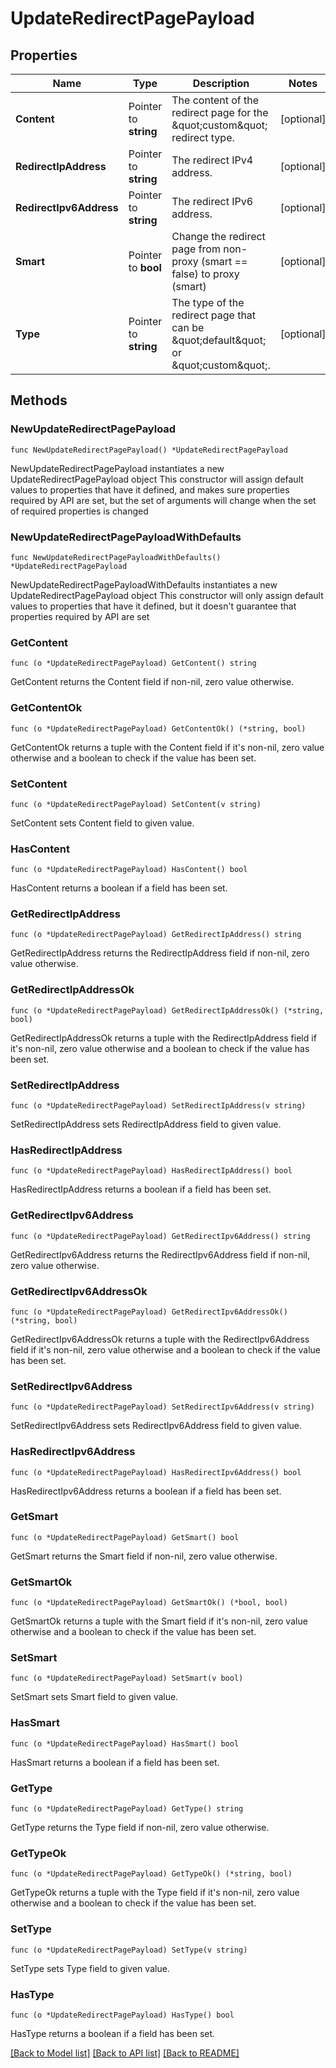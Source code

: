 # UpdateRedirectPagePayload

## Properties

Name | Type | Description | Notes
------------ | ------------- | ------------- | -------------
**Content** | Pointer to **string** | The content of the redirect page for the \&quot;custom\&quot; redirect type. | [optional] 
**RedirectIpAddress** | Pointer to **string** | The redirect IPv4 address. | [optional] 
**RedirectIpv6Address** | Pointer to **string** | The redirect IPv6 address. | [optional] 
**Smart** | Pointer to **bool** | Change the redirect page from non-proxy (smart &#x3D;&#x3D; false) to proxy (smart) | [optional] 
**Type** | Pointer to **string** | The type of the redirect page that can be \&quot;default\&quot; or \&quot;custom\&quot;. | [optional] 

## Methods

### NewUpdateRedirectPagePayload

`func NewUpdateRedirectPagePayload() *UpdateRedirectPagePayload`

NewUpdateRedirectPagePayload instantiates a new UpdateRedirectPagePayload object
This constructor will assign default values to properties that have it defined,
and makes sure properties required by API are set, but the set of arguments
will change when the set of required properties is changed

### NewUpdateRedirectPagePayloadWithDefaults

`func NewUpdateRedirectPagePayloadWithDefaults() *UpdateRedirectPagePayload`

NewUpdateRedirectPagePayloadWithDefaults instantiates a new UpdateRedirectPagePayload object
This constructor will only assign default values to properties that have it defined,
but it doesn't guarantee that properties required by API are set

### GetContent

`func (o *UpdateRedirectPagePayload) GetContent() string`

GetContent returns the Content field if non-nil, zero value otherwise.

### GetContentOk

`func (o *UpdateRedirectPagePayload) GetContentOk() (*string, bool)`

GetContentOk returns a tuple with the Content field if it's non-nil, zero value otherwise
and a boolean to check if the value has been set.

### SetContent

`func (o *UpdateRedirectPagePayload) SetContent(v string)`

SetContent sets Content field to given value.

### HasContent

`func (o *UpdateRedirectPagePayload) HasContent() bool`

HasContent returns a boolean if a field has been set.

### GetRedirectIpAddress

`func (o *UpdateRedirectPagePayload) GetRedirectIpAddress() string`

GetRedirectIpAddress returns the RedirectIpAddress field if non-nil, zero value otherwise.

### GetRedirectIpAddressOk

`func (o *UpdateRedirectPagePayload) GetRedirectIpAddressOk() (*string, bool)`

GetRedirectIpAddressOk returns a tuple with the RedirectIpAddress field if it's non-nil, zero value otherwise
and a boolean to check if the value has been set.

### SetRedirectIpAddress

`func (o *UpdateRedirectPagePayload) SetRedirectIpAddress(v string)`

SetRedirectIpAddress sets RedirectIpAddress field to given value.

### HasRedirectIpAddress

`func (o *UpdateRedirectPagePayload) HasRedirectIpAddress() bool`

HasRedirectIpAddress returns a boolean if a field has been set.

### GetRedirectIpv6Address

`func (o *UpdateRedirectPagePayload) GetRedirectIpv6Address() string`

GetRedirectIpv6Address returns the RedirectIpv6Address field if non-nil, zero value otherwise.

### GetRedirectIpv6AddressOk

`func (o *UpdateRedirectPagePayload) GetRedirectIpv6AddressOk() (*string, bool)`

GetRedirectIpv6AddressOk returns a tuple with the RedirectIpv6Address field if it's non-nil, zero value otherwise
and a boolean to check if the value has been set.

### SetRedirectIpv6Address

`func (o *UpdateRedirectPagePayload) SetRedirectIpv6Address(v string)`

SetRedirectIpv6Address sets RedirectIpv6Address field to given value.

### HasRedirectIpv6Address

`func (o *UpdateRedirectPagePayload) HasRedirectIpv6Address() bool`

HasRedirectIpv6Address returns a boolean if a field has been set.

### GetSmart

`func (o *UpdateRedirectPagePayload) GetSmart() bool`

GetSmart returns the Smart field if non-nil, zero value otherwise.

### GetSmartOk

`func (o *UpdateRedirectPagePayload) GetSmartOk() (*bool, bool)`

GetSmartOk returns a tuple with the Smart field if it's non-nil, zero value otherwise
and a boolean to check if the value has been set.

### SetSmart

`func (o *UpdateRedirectPagePayload) SetSmart(v bool)`

SetSmart sets Smart field to given value.

### HasSmart

`func (o *UpdateRedirectPagePayload) HasSmart() bool`

HasSmart returns a boolean if a field has been set.

### GetType

`func (o *UpdateRedirectPagePayload) GetType() string`

GetType returns the Type field if non-nil, zero value otherwise.

### GetTypeOk

`func (o *UpdateRedirectPagePayload) GetTypeOk() (*string, bool)`

GetTypeOk returns a tuple with the Type field if it's non-nil, zero value otherwise
and a boolean to check if the value has been set.

### SetType

`func (o *UpdateRedirectPagePayload) SetType(v string)`

SetType sets Type field to given value.

### HasType

`func (o *UpdateRedirectPagePayload) HasType() bool`

HasType returns a boolean if a field has been set.


[[Back to Model list]](../README.md#documentation-for-models) [[Back to API list]](../README.md#documentation-for-api-endpoints) [[Back to README]](../README.md)


